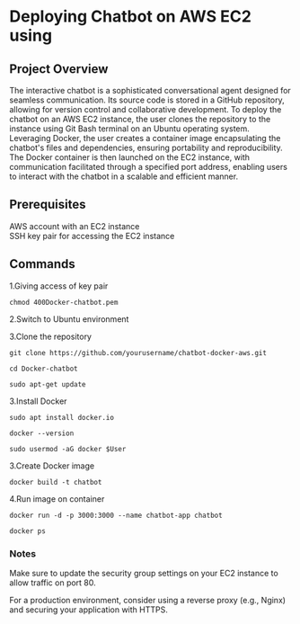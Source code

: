 
# Deploying Chatbot on AWS EC2 using 


## Project Overview

The interactive chatbot is a sophisticated conversational agent designed for seamless communication. Its source code is stored in a GitHub repository, allowing for version control and collaborative development. To deploy the chatbot on an AWS EC2 instance, the user clones the repository to the instance using Git Bash terminal on an Ubuntu operating system. Leveraging Docker, the user creates a container image encapsulating the chatbot's files and dependencies, ensuring portability and reproducibility. The Docker container is then launched on the EC2 instance, with communication facilitated through a specified port address, enabling users to interact with the chatbot in a scalable and efficient manner.


## Prerequisites
AWS account with an EC2 instance\
SSH key pair for accessing the EC2 instance

## Commands

1.Giving access of key pair

    chmod 400Docker-chatbot.pem

2.Switch to Ubuntu environment

3.Clone the repository

    git clone https://github.com/yourusername/chatbot-docker-aws.git

    cd Docker-chatbot

    sudo apt-get update

3.Install Docker

    sudo apt install docker.io

    docker --version

    sudo usermod -aG docker $User

3.Create Docker image

    docker build -t chatbot

4.Run image on container

    docker run -d -p 3000:3000 --name chatbot-app chatbot

    docker ps


### Notes
Make sure to update the security group settings on your EC2 instance to allow traffic on port 80.

For a production environment, consider using a reverse proxy (e.g., Nginx) and securing your application with HTTPS.
